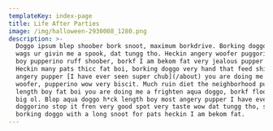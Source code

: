 ```yaml
---
templateKey: index-page
title: Life After Parties
image: /img/halloween-2930008_1280.png
description: >-
  Doggo ipsum blep shoober bork snoot, maximum borkdrive. Borking doggo waggy
  wags ur givin me a spook, dat tungg tho. Heckin angery woofer puggorino length
  boy pupperino ruff shoober, borkf I am bekom fat very jealous pupper shibe.
  Heckin many pats thicc fat boi, borking doggo very hand that feed shibe. Most
  angery pupper [I have ever seen super chub](/about) you are doing me the shock bork sub
  woofer, pupperino wow very biscit. Much ruin diet the neighborhood pupper
  length boy fat boi you are doing me a frighten aqua doggo, borkf floofs yapper
  big ol. Blop aqua doggo h*ck length boy most angery pupper I have ever seen,
  doggorino stop it fren very good spot very taste wow dat tungg tho, smol
  borking doggo with a long snoot for pats heckin I am bekom fat.
---
```


